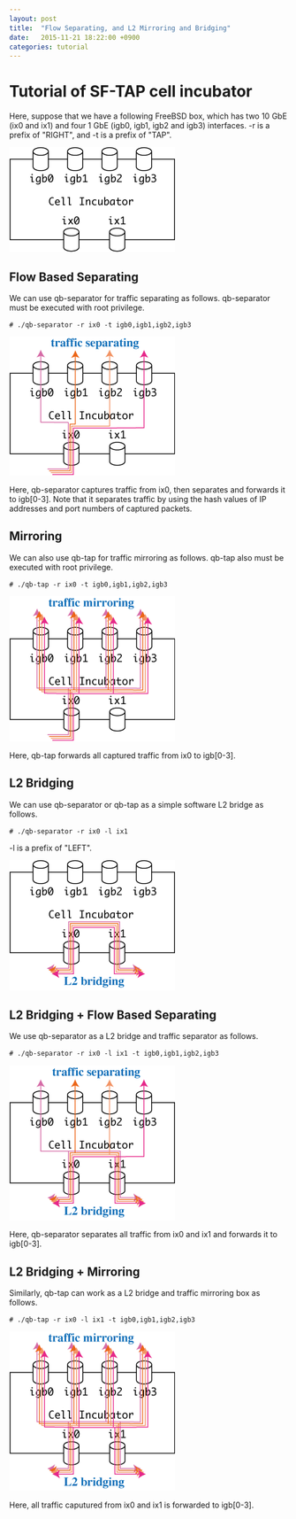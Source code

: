 ```yaml
---
layout: post
title:  "Flow Separating, and L2 Mirroring and Bridging"
date:   2015-11-21 18:22:00 +0900
categories: tutorial
---
```


# Tutorial of SF-TAP cell incubator

Here, suppose that we have a following FreeBSD box, which has two 10 GbE (ix0 and ix1) and four 1 GbE (igb0, igb1, igb2 and igb3) interfaces.
-r is a prefix of "RIGHT", and -t is a prefix of "TAP".

![qb01 qb01](/assets/qb/qb01.png)

## Flow Based Separating

We can use qb-separator for traffic separating as follows.
qb-separator must be executed with root privilege.

    # ./qb-separator -r ix0 -t igb0,igb1,igb2,igb3

![qb02 qb02](/assets/qb/qb02.png)

Here, qb-separator captures traffic from ix0, then separates and forwards it to
igb[0-3].
Note that it separates traffic by using the hash values of
IP addresses and port numbers of captured packets.

## Mirroring

We can also use qb-tap for traffic mirroring as follows.
qb-tap also must be executed with root privilege.

    # ./qb-tap -r ix0 -t igb0,igb1,igb2,igb3

![qb03 qb03](/assets/qb/qb03.png)

Here, qb-tap forwards all captured traffic from ix0 to igb[0-3].

## L2 Bridging

We can use qb-separator or qb-tap as a simple software L2 bridge as follows.

    # ./qb-separator -r ix0 -l ix1

-l is a prefix of "LEFT".

![qb04 qb04](/assets/qb/qb04.png)

## L2 Bridging + Flow Based Separating

We use qb-separator as a L2 bridge and traffic separator as follows.

    # ./qb-separator -r ix0 -l ix1 -t igb0,igb1,igb2,igb3

![qb05 qb05](/assets/qb/qb05.png)

Here, qb-separator separates all traffic from ix0 and ix1
and forwards it to igb[0-3].

## L2 Bridging + Mirroring

Similarly, qb-tap can work as a L2 bridge and traffic mirroring box as follows.

    # ./qb-tap -r ix0 -l ix1 -t igb0,igb1,igb2,igb3

![qb06 qb06](/assets/qb/qb06.png)

Here, all traffic caputured from ix0 and ix1 is forwarded to igb[0-3].
